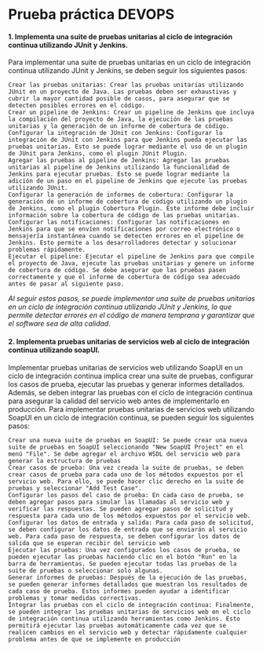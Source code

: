 # Prueba práctica DEVOPS

#### 1. Implementa una suite de pruebas unitarias al ciclo de integración continua utilizando JUnit y Jenkins.

Para implementar una suite de pruebas unitarias en un ciclo de integración continua utilizando JUnit y Jenkins, se deben seguir los siguientes pasos:

    
    Crear las pruebas unitarias: Crear las pruebas unitarias utilizando JUnit en un proyecto de Java. Las pruebas deben ser exhaustivas y cubrir la mayor cantidad posible de casos, para asegurar que se detecten posibles errores en el código.
    Crear un pipeline de Jenkins: Crear un pipeline de Jenkins que incluya la compilación del proyecto de Java, la ejecución de las pruebas unitarias y la generación de un informe de cobertura de código.
    Configurar la integración de JUnit con Jenkins: Configurar la integración de JUnit con Jenkins para que Jenkins pueda ejecutar las pruebas unitarias. Esto se puede lograr mediante el uso de un plugin de JUnit para Jenkins, como el plugin JUnit Plugin.
    Agregar las pruebas al pipeline de Jenkins: Agregar las pruebas unitarias al pipeline de Jenkins utilizando la funcionalidad de Jenkins para ejecutar pruebas. Esto se puede lograr mediante la adición de un paso en el pipeline de Jenkins que ejecute las pruebas utilizando JUnit.
    Configurar la generación de informes de cobertura: Configurar la generación de un informe de cobertura de código utilizando un plugin de Jenkins, como el plugin Cobertura Plugin. Este informe debe incluir información sobre la cobertura de código de las pruebas unitarias.
    Configurar las notificaciones: Configurar las notificaciones en Jenkins para que se envíen notificaciones por correo electrónico o mensajería instantánea cuando se detecten errores en el pipeline de Jenkins. Esto permite a los desarrolladores detectar y solucionar problemas rápidamente.
    Ejecutar el pipeline: Ejecutar el pipeline de Jenkins para que compile el proyecto de Java, ejecute las pruebas unitarias y genere un informe de cobertura de código. Se debe asegurar que las pruebas pasen correctamente y que el informe de cobertura de código sea adecuado antes de pasar al siguiente paso.

*Al seguir estos pasos, se puede implementar una suite de pruebas unitarias en un ciclo de integración continua utilizando JUnit y Jenkins, lo que permite detectar errores en el código de manera temprana y garantizar que el software sea de alta calidad.*

#### 2. Implementa pruebas unitarias de servicios web al ciclo de integración continua utilizando soapUI.

Implementar pruebas unitarias de servicios web utilizando SoapUI en un ciclo de integración continua implica crear una suite de pruebas, configurar los casos de prueba, ejecutar las pruebas y generar informes detallados. Además, se deben integrar las pruebas con el ciclo de integración continua para asegurar la calidad del servicio web antes de implementarlo en producción. 
Para implementar pruebas unitarias de servicios web utilizando SoapUI en un ciclo de integración continua, se pueden seguir los siguientes pasos:


    
    Crear una nueva suite de pruebas en SoapUI: Se puede crear una nueva suite de pruebas en SoapUI seleccionando "New SoapUI Project" en el menú "File". Se debe agregar el archivo WSDL del servicio web para generar la estructura de pruebas    
	Crear casos de prueba: Una vez creada la suite de pruebas, se deben crear casos de prueba para cada uno de los métodos expuestos por el servicio web. Para ello, se puede hacer clic derecho en la suite de pruebas y seleccionar "Add Test Case".
    Configurar los pasos del caso de prueba: En cada caso de prueba, se deben agregar pasos para simular las llamadas al servicio web y verificar las respuestas. Se pueden agregar pasos de solicitud y respuesta para cada uno de los métodos expuestos por el servicio web.
    Configurar los datos de entrada y salida: Para cada paso de solicitud, se deben configurar los datos de entrada que se enviarán al servicio web. Para cada paso de respuesta, se deben configurar los datos de salida que se esperan recibir del servicio web
    Ejecutar las pruebas: Una vez configurados los casos de prueba, se pueden ejecutar las pruebas haciendo clic en el botón "Run" en la barra de herramientas. Se pueden ejecutar todas las pruebas de la suite de pruebas o seleccionar solo algunas.
    Generar informes de pruebas: Después de la ejecución de las pruebas, se pueden generar informes detallados que muestran los resultados de cada caso de prueba. Estos informes pueden ayudar a identificar problemas y tomar medidas correctivas.
    Integrar las pruebas con el ciclo de integración continua: Finalmente, se pueden integrar las pruebas unitarias de servicios web en el ciclo de integración continua utilizando herramientas como Jenkins. Esto permitirá ejecutar las pruebas automáticamente cada vez que se realicen cambios en el servicio web y detectar rápidamente cualquier problema antes de que se implemente en producción

